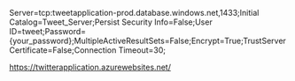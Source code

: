 Server=tcp:tweetapplication-prod.database.windows.net,1433;Initial Catalog=Tweet_Server;Persist Security Info=False;User ID=tweet;Password={your_password};MultipleActiveResultSets=False;Encrypt=True;TrustServerCertificate=False;Connection Timeout=30;



https://twitterapplication.azurewebsites.net/
